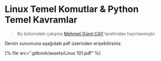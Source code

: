 # Linux Temel Komutlar & Python Temel Kavramlar

> Bu bölümdeki çalışma [Mehmet Gürol ÇAY](https://github.com/gurolcay) tarafından hazırlanmıştır.

Dersin sunumuna aşağıdaki pdf üzerinden erişebilirsiniz.

{% file src=".gitbook/assets/Linux 101.pdf" %}

